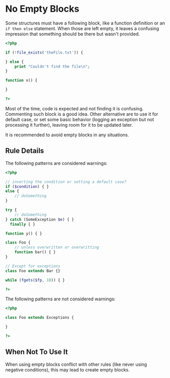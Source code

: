 <!-- Good Practices -->
# No Empty Blocks

Some structures must have a following block, like a function definition or an `if then else` statement. When those are left empty, it leaves a confusing impression that something should be there but wasn't provided. 

```php
<?php

if (!file_exists('theFile.txt')) {

} else {
	print "Couldn't find the file\n";
}

function x() {

}

?>
```
Most of the time, code is expected and not finding it is confusing. Commenting such block is a good idea. Other alternative are to use it for default case, or set some basic behavior (logging an exception but not processing it further), leaving room for it to be updated later. 

It is recommended to avoid empty blocks in any situations. 

## Rule Details

The following patterns are considered warnings:

```php
<?php

// inverting the condition or setting a default case?
if ($condition) { } 
else {
	// doSomething
}

try {
	// doSomething
} catch (SomeException $e) { }
  finally { }

function y() { }

class Foo {
	// unless overwritten or overwritting
	function bar() { }
}

// Except for exceptions
class Foo extends Bar {}

while (fgets($fp, 10)) { }

?>
```
The following patterns are not considered warnings:

```php
<?php

class Foo extends Exceptions {

}

?>
```

## When Not To Use It
When using empty blocks conflict with other rules (like never using negative conditions), this may lead to create empty blocks.


